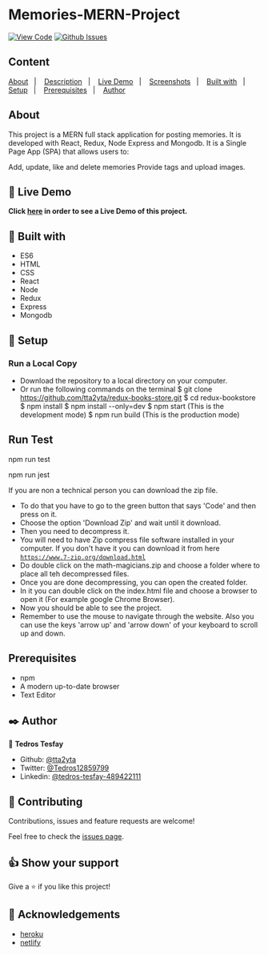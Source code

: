 # Memories-MERN-Project

[![View Code](https://img.shields.io/badge/View%20-Code-green)](https://github.com/tta2yta/Memories-MERN-Projecte/pulls)
[![Github Issues](https://img.shields.io/badge/GitHub-Issues-orange)](https://github.com/tta2yta/Memories-MERN-Project/issues)


## Content

<a text-align="center" href="#about">About</a>&nbsp;&nbsp;&nbsp;|&nbsp;&nbsp;&nbsp;
<a href="#description">Description</a>&nbsp;&nbsp;&nbsp;|&nbsp;&nbsp;&nbsp;
<a href="#live">Live Demo</a>&nbsp;&nbsp;&nbsp;|&nbsp;&nbsp;&nbsp;
<a href="#screenshots">Screenshots</a>&nbsp;&nbsp;&nbsp;|&nbsp;&nbsp;&nbsp;
<a href="#with">Built with</a>&nbsp;&nbsp;&nbsp;|&nbsp;&nbsp;&nbsp;
<a href="#setup">Setup</a>&nbsp;&nbsp;&nbsp;|&nbsp;&nbsp;&nbsp;
<a href="#prerequisites">Prerequisites</a>&nbsp;&nbsp;&nbsp;|&nbsp;&nbsp;&nbsp;
<a href="#author">Author</a>


## About <a name = "about"></a>
This project is a MERN full stack application for posting memories. It is developed with React, Redux, Node Express and Mongodb. It is a Single Page App (SPA) that allows users to:

Add, update, like and delete memories
Provide tags and upload images.


## 🔴 Live Demo <a name = "live"></a>
**Click [here](https://memories-app-prj.netlify.app/) in order to see a Live Demo of this project.**


## 🔧 Built with<a name = "with"></a>

- ES6
- HTML
- CSS
- React
- Node
- Redux
- Express
- Mongodb

## 🔨 Setup<a name = "setup"></a>
### Run a Local Copy
- Download the repository to a local directory on your computer.
- Or run the following commands on the terminal
  $ git clone https://github.com/tta2yta/redux-books-store.git
  $ cd redux-bookstore
  $ npm install
  $ npm install --only=dev
  $ npm start (This is the development mode)
  $ npm run build (This is the production mode)

## Run Test
npm run test

npm run jest


If you are non a technical person you can download the zip file.

- To do that you have to go to the green button that says 'Code' and then press on it.
- Choose the option 'Download Zip' and wait until it download.
- Then you need to decompress it.
- You will need to have Zip compress file software installed in your computer. If you don't have it you can download it from here
  [`https://www.7-zip.org/download.html`](https://www.7-zip.org/download.html)
- Do double click on the math-magicians.zip and choose a folder where to place all teh decompressed files.
- Once you are done decompressing, you can open the created folder.
- In it you can double click on the index.html file and choose a browser to open it (For example google Chrome Browser).
- Now you should be able to see the project.
- Remember to use the mouse to navigate through the website. Also you can use the keys 'arrow up' and 'arrow down' of your keyboard
  to scroll up and down.

## Prerequisites<a name = "prerequisites"></a>
- npm
- A modern up-to-date browser
- Text Editor

## ✒️  Author <a name = "author"></a>

👤 **Tedros Tesfay**

- Github: [@tta2yta](https://github.com/tta2yta)
- Twitter: [@Tedros12859799](https://twitter.com/Tedros12859799)
- Linkedin: [@tedros-tesfay-489422111](https://www.linkedin.com/in/tedros-tesfay-489422111/)


## 🤝 Contributing

Contributions, issues and feature requests are welcome!

Feel free to check the [issues page](https://github.com/tta2yta/Memories-MERN-Project/issues).


## 👍 Show your support

Give a ⭐️ if you like this project!

## :clap: Acknowledgements
- <a href="https://heroku.com/" target="_blank">heroku</a>
- <a href="https://netlify.com/" target="_blank">netlify</a>
</a>
</div>

